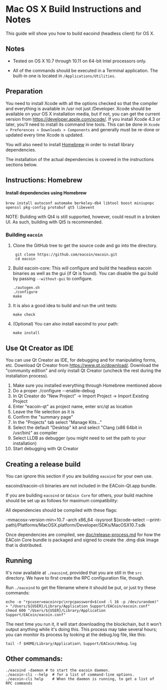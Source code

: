 Mac OS X Build Instructions and Notes
====================================
This guide will show you how to build eacoind (headless client) for OS X.

Notes
-----

* Tested on OS X 10.7 through 10.11 on 64-bit Intel processors only.

* All of the commands should be executed in a Terminal application. The
built-in one is located in `/Applications/Utilities`.

Preparation
-----------

You need to install Xcode with all the options checked so that the compiler
and everything is available in /usr not just /Developer. Xcode should be
available on your OS X installation media, but if not, you can get the
current version from https://developer.apple.com/xcode/. If you install
Xcode 4.3 or later, you'll need to install its command line tools. This can
be done in `Xcode > Preferences > Downloads > Components` and generally must
be re-done or updated every time Xcode is updated.

You will also need to install [Homebrew](http://brew.sh) in order to install library
dependencies.

The installation of the actual dependencies is covered in the instructions
sections below.

Instructions: Homebrew
----------------------

#### Install dependencies using Homebrew

    brew install autoconf automake berkeley-db4 libtool boost miniupnpc openssl pkg-config protobuf qt5 libevent

NOTE: Building with Qt4 is still supported, however, could result in a broken UI. As such, building with Qt5 is recommended.

### Building `eacoin`

1. Clone the GitHub tree to get the source code and go into the directory.

        git clone https://github.com/eacoin/eacoin.git
        cd eacoin

2.  Build eacoin-core:
    This will configure and build the headless eacoin binaries as well as the gui (if Qt is found).
    You can disable the gui build by passing `--without-gui` to configure.

        ./autogen.sh
        ./configure
        make

3.  It is also a good idea to build and run the unit tests:

        make check

4.  (Optional) You can also install eacoind to your path:

        make install

Use Qt Creator as IDE
------------------------
You can use Qt Creator as IDE, for debugging and for manipulating forms, etc.
Download Qt Creator from https://www.qt.io/download/. Download the "community edition" and only install Qt Creator (uncheck the rest during the installation process).

1. Make sure you installed everything through Homebrew mentioned above
2. Do a proper ./configure --enable-debug
3. In Qt Creator do "New Project" -> Import Project -> Import Existing Project
4. Enter "eacoin-qt" as project name, enter src/qt as location
5. Leave the file selection as it is
6. Confirm the "summary page"
7. In the "Projects" tab select "Manage Kits..."
8. Select the default "Desktop" kit and select "Clang (x86 64bit in /usr/bin)" as compiler
9. Select LLDB as debugger (you might need to set the path to your installation)
10. Start debugging with Qt Creator

Creating a release build
------------------------
You can ignore this section if you are building `eacoind` for your own use.

eacoind/eacoin-cli binaries are not included in the EACoin-Qt.app bundle.

If you are building `eacoind` or `EACoin Core` for others, your build machine should be set up
as follows for maximum compatibility:

All dependencies should be compiled with these flags:

 -mmacosx-version-min=10.7
 -arch x86_64
 -isysroot $(xcode-select --print-path)/Platforms/MacOSX.platform/Developer/SDKs/MacOSX10.7.sdk

Once dependencies are compiled, see [doc/release-process.md](release-process.md) for how the EACoin Core
bundle is packaged and signed to create the .dmg disk image that is distributed.

Running
-------

It's now available at `./eacoind`, provided that you are still in the `src`
directory. We have to first create the RPC configuration file, though.

Run `./eacoind` to get the filename where it should be put, or just try these
commands:

    echo -e "rpcuser=eacoinrpc\nrpcpassword=$(xxd -l 16 -p /dev/urandom)" > "/Users/${USER}/Library/Application Support/EACoin/eacoin.conf"
    chmod 600 "/Users/${USER}/Library/Application Support/EACoin/eacoin.conf"

The next time you run it, it will start downloading the blockchain, but it won't
output anything while it's doing this. This process may take several hours;
you can monitor its process by looking at the debug.log file, like this:

    tail -f $HOME/Library/Application\ Support/EACoin/debug.log

Other commands:
-------

    ./eacoind -daemon # to start the eacoin daemon.
    ./eacoin-cli --help  # for a list of command-line options.
    ./eacoin-cli help    # When the daemon is running, to get a list of RPC commands

